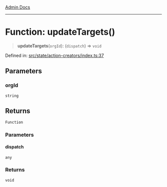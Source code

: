 [Admin Docs](/)

***

# Function: updateTargets()

> **updateTargets**(`orgId`): (`dispatch`) => `void`

Defined in: [src/state/action-creators/index.ts:37](https://github.com/gautam-divyanshu/talawa-admin/blob/69cd9f147d3701d1db7821366b2c564d1fb49f77/src/state/action-creators/index.ts#L37)

## Parameters

### orgId

`string`

## Returns

`Function`

### Parameters

#### dispatch

`any`

### Returns

`void`

